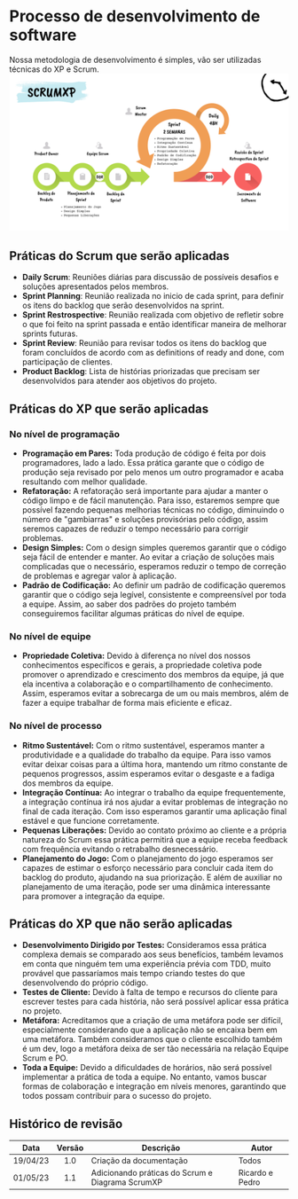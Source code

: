# Processo de desenvolvimento de software
Nossa metodologia de desenvolvimento é simples, vão ser utilizadas técnicas do XP e Scrum.
![1](docs/../../img/ScrumXP.png)

## Práticas do Scrum que serão aplicadas

- **Daily Scrum**: Reuniões diárias para discussão de possíveis desafios e soluções apresentados pelos membros.
- **Sprint Planning**: Reunião realizada no inicio de cada sprint, para definir os itens do backlog que serão desenvolvidos na sprint.
- **Sprint Restrospective**: Reunião realizada com objetivo de refletir sobre o que foi feito na sprint passada e então  identificar maneira de melhorar sprints futuras.
- **Sprint Review**: Reunião para revisar todos os itens do backlog que foram concluídos de acordo com as definitions of ready and done, com participação de clientes.
- **Product Backlog**:  Lista de histórias priorizadas que precisam ser desenvolvidos para atender aos objetivos do projeto.

## Práticas do XP que serão aplicadas

### No nível de programação

- **Programação em Pares:** Toda produção de código é feita por dois programadores, lado a lado. Essa prática garante que o código de produção seja revisado por pelo menos um outro programador e acaba resultando com melhor qualidade.
- **Refatoração:** A refatoração será importante para ajudar a manter o código limpo e de fácil manutenção. Para isso, estaremos sempre que possível fazendo pequenas melhorias técnicas no código, diminuindo o número de "gambiarras" e soluções provisórias pelo código, assim seremos capazes de reduzir o tempo necessário para corrigir problemas.
- **Design Simples:** Com o design simples queremos garantir que o código seja fácil de entender e manter. Ao evitar a criação de soluções mais complicadas que o necessário, esperamos reduzir o tempo de correção de problemas e agregar valor à aplicação.
- **Padrão de Codificação:** Ao definir um padrão de codificação queremos garantir que o código seja legível, consistente e compreensível por toda a equipe. Assim, ao saber dos padrões do projeto também conseguiremos facilitar algumas práticas do nível de equipe.

### No nível de equipe

- **Propriedade Coletiva:** Devido à diferença no nível dos nossos conhecimentos específicos e gerais, a propriedade coletiva pode promover o aprendizado e crescimento dos membros da equipe, já que ela incentiva a colaboração e o compartilhamento de conhecimento. Assim, esperamos evitar a sobrecarga de um ou mais membros, além de fazer a equipe trabalhar de forma mais eficiente e eficaz.

### No nível de processo

- **Ritmo Sustentável:** Com o ritmo sustentável, esperamos manter a produtividade e a qualidade do trabalho da equipe. Para isso vamos evitar deixar coisas para a última hora, mantendo um ritmo constante de pequenos progressos, assim esperamos evitar o desgaste e a fadiga dos membros da equipe.
- **Integração Contínua:** Ao integrar o trabalho da equipe frequentemente, a integração contínua irá nos ajudar a evitar problemas de integração no final de cada iteração. Com isso esperamos garantir uma aplicação final estável e que funcione corretamente.
- **Pequenas Liberações:** Devido ao contato próximo ao cliente e a própria natureza do Scrum essa prática permitirá que a equipe receba feedback com frequência evitando o retrabalho desnecessário.
- **Planejamento do Jogo:** Com o planejamento do jogo esperamos ser capazes de estimar o esforço necessário para concluir cada item do backlog do produto, ajudando na sua priorização. E além de auxiliar no planejamento de uma iteração, pode ser uma dinâmica interessante para promover a integração da equipe.


## Práticas do XP que não serão aplicadas

- **Desenvolvimento Dirigido por Testes:** Consideramos essa prática complexa demais se comparado aos seus benefícios, também levamos em conta que ninguém tem uma experiência prévia com TDD, muito provável que passaríamos mais tempo criando testes do que desenvolvendo do próprio código.
- **Testes de Cliente:** Devido à falta de tempo e recursos do cliente para escrever testes para cada história, não será possível aplicar essa prática no projeto.
- **Metáfora:** Acreditamos que a criação de uma metáfora pode ser difícil, especialmente considerando que a aplicação não se encaixa bem em uma metáfora. Também consideramos que o cliente escolhido também é um dev, logo a metáfora deixa de ser tão necessária na relação Equipe Scrum e PO.
- **Toda a Equipe:** Devido a dificuldades de horários, não será possível implementar a prática de toda a equipe. No entanto, vamos buscar formas de colaboração e integração em níveis menores, garantindo que todos possam contribuir para o sucesso do projeto.


## Histórico de revisão
|   Data   | Versão | Descrição                                        | Autor           |
| :------: | :----: | ------------------------------------------------ | --------------- |
| 19/04/23 |  1.0   | Criação da documentação                          | Todos           |
| 01/05/23 |  1.1   | Adicionando práticas do Scrum e Diagrama ScrumXP | Ricardo e Pedro |